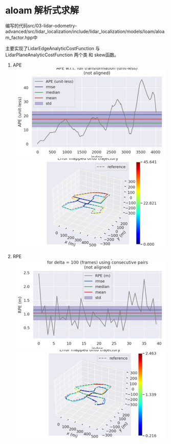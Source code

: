 # aloam 解析式求解

编写的代码src/03-lidar-odometry-advanced/src/lidar_localization/include/lidar_localization/models/loam/aloam_factor.hpp中

主要实现了LidarEdgeAnalyticCostFunction 与 LidarPlaneAnalyticCostFunction 两个类 和 skew函数。

1. APE
![ape](/figures/evo_edge_new_ape.png)
![ape_map](figures/evo_edge_new_ape_map.png)

2. RPE
![ape](/figures/evo_edge_new_rpe.png)
![ape_map](figures/evo_edge_new_rpe_map.png)
